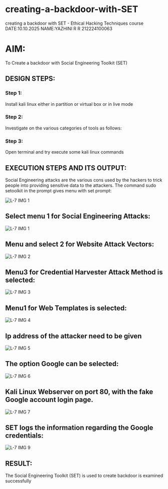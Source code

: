 # creating-a-backdoor-with-SET
creating a backdoor with SET - Ethical Hacking Techniques course
DATE:10.10.2025
NAME:YAZHINI R R 212224100063

# AIM:
To Create a backdoor with Social Engineering Toolkit (SET)

## DESIGN STEPS:

### Step 1:
 
Install kali linux either in partition or virtual box or in live mode


### Step 2:

Investigate on the various categories of tools as follows:

### Step 3:

Open terminal and try execute some kali linux commands

## EXECUTION STEPS AND ITS OUTPUT:
Social Engineering attacks are the various cons used by the hackers to trick people into providing sensitive data to the attackers. 
The command sudo setoolkit in the prompt gives menu with set prompt:


![L-7 IMG 1](https://github.com/user-attachments/assets/e6fe283d-cb25-4d8a-b83f-5c52cc321c56)


## Select menu 1 for Social Engineering Attacks:

![L-7 IMG 1](https://github.com/user-attachments/assets/424232d5-5ee4-4e21-8197-edf02e9ce2ed)


## Menu and select 2 for Website Attack Vectors:

![L-7 IMG 2](https://github.com/user-attachments/assets/032c139a-61be-4a99-bfa3-80495991e48a)


##  Menu3 for Credential Harvester Attack Method is selected:

![L-7 IMG 3](https://github.com/user-attachments/assets/6547fa21-7c8e-43ba-863f-e99cb24cf8c2)


##  Menu1 for Web Templates is selected:

![L-7 IMG 4](https://github.com/user-attachments/assets/632a124c-89ee-4c67-970e-0943bfff5d5a)


## Ip address of the attacker need to be given 

![L-7 IMG 5](https://github.com/user-attachments/assets/4c0a41ab-644c-4fe6-8f27-3011d33a5f1c)


## The option Google can be selected:

![L-7 IMG 6](https://github.com/user-attachments/assets/414d7653-8772-4ba6-ba5b-ff353a4ae167)


##  Kali Linux Webserver on port 80, with the fake Google account login page. 

![L-7 IMG 7](https://github.com/user-attachments/assets/32ef57d1-d0ac-4299-b73d-3485c7072a66)


## SET logs the information regarding the Google credentials:

![L-7 IMG 9](https://github.com/user-attachments/assets/cfec101d-8a5c-4fa4-a06e-4490dd8e4839)


## RESULT:
The Social Engineering Toolkit (SET) is used to create backdoor is  examined successfully
